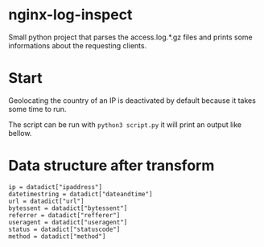 # nginx-log-inspect
Small python project that parses the access.log.*.gz files and prints some informations about the requesting clients.

# Start

Geolocating the country of an IP is deactivated by default because it takes some time to run.

The script can be run with `python3 script.py` it will print an output like bellow.

# Data structure after transform
```
ip = datadict["ipaddress"]
datetimestring = datadict["dateandtime"]
url = datadict["url"]
bytessent = datadict["bytessent"]
referrer = datadict["refferer"]
useragent = datadict["useragent"]
status = datadict["statuscode"]
method = datadict["method"]
```